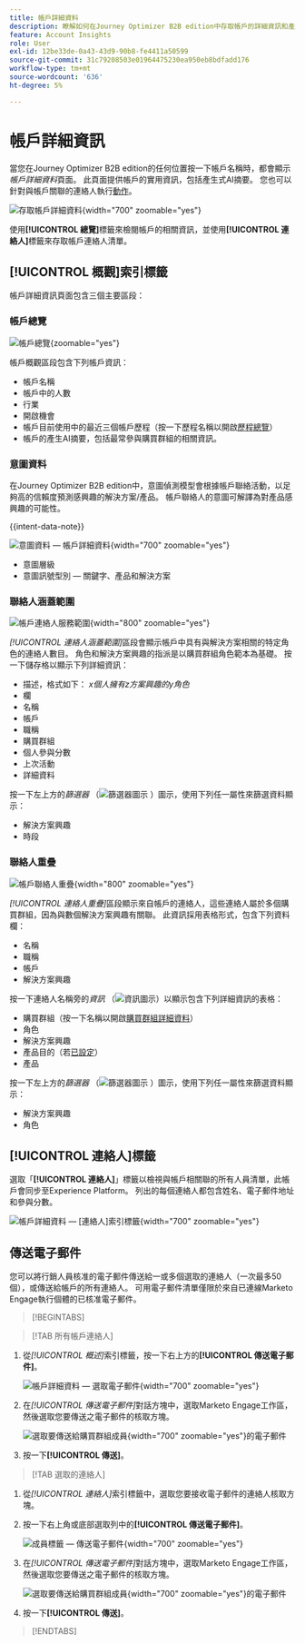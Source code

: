 ```yaml
---
title: 帳戶詳細資料
description: 瞭解如何在Journey Optimizer B2B edition中存取帳戶的詳細資訊和產生式AI摘要。
feature: Account Insights
role: User
exl-id: 12be33de-0a43-43d9-90b8-fe4411a50599
source-git-commit: 31c79208503e01964475230ea950eb8bdfadd176
workflow-type: tm+mt
source-wordcount: '636'
ht-degree: 5%

---
```


# 帳戶詳細資訊

當您在Journey Optimizer B2B edition的任何位置按一下帳戶名稱時，都會顯示&#x200B;_帳戶詳細資料_&#x200B;頁面。 此頁面提供帳戶的實用資訊，包括產生式AI摘要。 您也可以針對與帳戶關聯的連絡人執行[動作](#account-actions)。

![存取帳戶詳細資料](./assets/account-details.png){width="700" zoomable="yes"}

使用&#x200B;**[!UICONTROL 總覽]**&#x200B;標籤來檢閱帳戶的相關資訊，並使用&#x200B;**[!UICONTROL 連絡人]**&#x200B;標籤來存取帳戶連絡人清單。

## [!UICONTROL 概觀]索引標籤

帳戶詳細資訊頁面包含三個主要區段：

### 帳戶總覽

![帳戶總覽](./assets/details-page-account-overview.png){zoomable="yes"}

帳戶概觀區段包含下列帳戶資訊：

* 帳戶名稱
* 帳戶中的人數
* 行業
* 開啟機會
* 帳戶目前使用中的最近三個帳戶歷程（按一下歷程名稱以開啟[歷程總覽](../journeys/journey-overview.md)）
* 帳戶的產生AI摘要，包括最常參與購買群組的相關資訊。

### 意圖資料

在Journey Optimizer B2B edition中，意圖偵測模型會根據帳戶聯絡活動，以足夠高的信賴度預測感興趣的解決方案/產品。 帳戶聯絡人的意圖可解譯為對產品感興趣的可能性。

{{intent-data-note}}

![意圖資料 — 帳戶詳細資料](./assets/intent-data-panel.png){width="700" zoomable="yes"}

* 意圖層級
* 意圖訊號型別 — 關鍵字、產品和解決方案


### 聯絡人涵蓋範圍

![帳戶連絡人服務範圍](./assets/details-page-contact-coverage.png){width="800" zoomable="yes"}

_[!UICONTROL 連絡人涵蓋範圍]_&#x200B;區段會顯示帳戶中具有與解決方案相關的特定角色的連絡人數目。 角色和解決方案興趣的指派是以購買群組角色範本為基礎。 按一下儲存格以顯示下列詳細資訊：

* 描述，格式如下： _x個人擁有z方案興趣的y角色_
* 欄
* 名稱
* 帳戶
* 職稱
* 購買群組
* 個人參與分數
* 上次活動
* 詳細資料

按一下左上方的&#x200B;_篩選器_ （![篩選器圖示](../assets/do-not-localize/icon-filter.svg) ）圖示，使用下列任一屬性來篩選資料顯示：

* 解決方案興趣
* 時段

### 聯絡人重疊

![帳戶聯絡人重疊](./assets/details-page-contact-overlap.png){width="800" zoomable="yes"}

_[!UICONTROL 連絡人重疊]_&#x200B;區段顯示來自帳戶的連絡人，這些連絡人屬於多個購買群組，因為與數個解決方案興趣有關聯。 此資訊採用表格形式，包含下列資料欄：

* 名稱
* 職稱
* 帳戶
* 解決方案興趣

按一下連絡人名稱旁的&#x200B;_資訊_ （![資訊圖示](../assets/do-not-localize/icon-info.svg)）以顯示包含下列詳細資訊的表格：

* 購買群組（按一下名稱以開啟[購買群組詳細資料](../buying-groups/buying-group-details.md)）
* 角色
* 解決方案興趣
* 產品目的（若[已設定](../admin/intent-data.md)）
* 產品

按一下左上方的&#x200B;_篩選器_ （![篩選器圖示](../assets/do-not-localize/icon-filter.svg) ）圖示，使用下列任一屬性來篩選資料顯示：

* 解決方案興趣
* 角色

## [!UICONTROL 連絡人]標籤

選取「**[!UICONTROL 連絡人]**」標籤以檢視與帳戶相關聯的所有人員清單，此帳戶會同步至Experience Platform。 列出的每個連絡人都包含姓名、電子郵件地址和參與分數。

![帳戶詳細資料 — [連絡人]索引標籤](./assets/account-details-contacts-tab.png){width="700" zoomable="yes"}

## 傳送電子郵件

您可以將行銷人員核准的電子郵件傳送給一或多個選取的連絡人（一次最多50個），或傳送給帳戶的所有連絡人。 可用電子郵件清單僅限於來自已連線Marketo Engage執行個體的已核准電子郵件。

>[!BEGINTABS]

>[!TAB 所有帳戶連絡人]

1. 從&#x200B;_[!UICONTROL 概述]_&#x200B;索引標籤，按一下右上方的&#x200B;**[!UICONTROL 傳送電子郵件]**。

   ![帳戶詳細資料 — 選取電子郵件](../accounts/assets/account-details-send-email.png){width="700" zoomable="yes"}

1. 在&#x200B;_[!UICONTROL 傳送電子郵件]_&#x200B;對話方塊中，選取Marketo Engage工作區，然後選取您要傳送之電子郵件的核取方塊。

   ![選取要傳送給購買群組成員](../accounts/assets/account-details-send-email-dialog.png){width="700" zoomable="yes"}的電子郵件

1. 按一下&#x200B;**[!UICONTROL 傳送]**。

>[!TAB 選取的連絡人]

1. 從&#x200B;_[!UICONTROL 連絡人]_&#x200B;索引標籤中，選取您要接收電子郵件的連絡人核取方塊。

1. 按一下右上角或底部選取列中的&#x200B;**[!UICONTROL 傳送電子郵件]**。

   ![成員標籤 — 傳送電子郵件](../accounts/assets/account-details-send-email-selections.png){width="700" zoomable="yes"}

1. 在&#x200B;_[!UICONTROL 傳送電子郵件]_&#x200B;對話方塊中，選取Marketo Engage工作區，然後選取您要傳送之電子郵件的核取方塊。

   ![選取要傳送給購買群組成員](../accounts/assets/account-details-send-email-dialog.png){width="700" zoomable="yes"}的電子郵件

1. 按一下&#x200B;**[!UICONTROL 傳送]**。

>[!ENDTABS]
